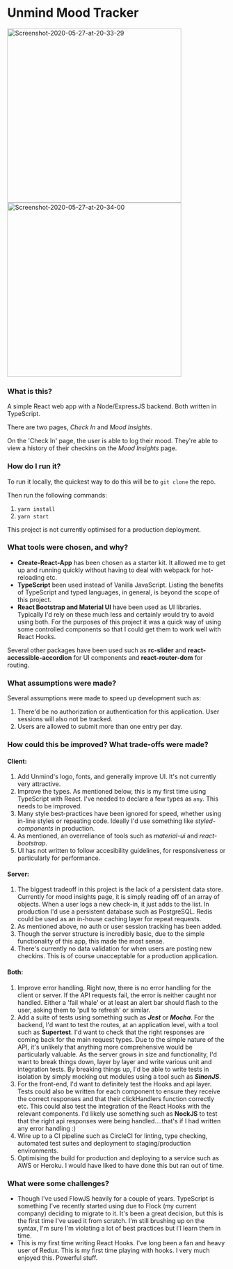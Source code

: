 # Unmind Mood Tracker

<a href="https://ibb.co/frFBygK"><img width="400" src="https://i.ibb.co/F83Nyrf/Screenshot-2020-05-27-at-20-33-29.png" alt="Screenshot-2020-05-27-at-20-33-29" border="0"></a>
<a href="https://ibb.co/VpjVrJK"><img width="400" src="https://i.ibb.co/dJWB1jh/Screenshot-2020-05-27-at-20-34-00.png" alt="Screenshot-2020-05-27-at-20-34-00" border="0"></a>

### What is this?

A simple React web app with a Node/ExpressJS backend. Both written in TypeScript.

There are two pages, *Check In* and *Mood Insights*.

On the 'Check In' page, the user is able to log their mood. They're able to view a history of their checkins on the *Mood Insights* page.

### How do I run it?

To run it locally, the quickest way to do this will be to `git clone` the repo.

Then run the following commands:

1. `yarn install`
2. `yarn start`

This project is not currently optimised for a production deployment.


### What tools were chosen, and why?

- **Create-React-App** has been chosen as a starter kit. It allowed me to get up and running quickly without having to deal with webpack for hot-reloading etc.
- **TypeScript** been used instead of Vanilla JavaScript. Listing the benefits of TypeScript and typed languages, in general, is beyond the scope of this project.
- **React Bootstrap and Material UI** have been used as UI libraries. Typically I'd rely on these much less and certainly would try to avoid using both. For the purposes of this project it was a quick way of using some controlled components so that I could get them to work well with React Hooks.

Several other packages have been used such as **rc-slider** and **react-accessible-accordion** for UI components and **react-router-dom** for routing.


### What assumptions were made?

Several assumptions were made to speed up development such as:

1. There'd be no authorization or authentication for this application. User sessions will also not be tracked.
2. Users are allowed to submit more than one entry per day.


### How could this be improved? What trade-offs were made?

#### Client: 

1. Add Unmind's logo, fonts, and generally improve UI. It's not currently very attractive.
2. Improve the types. As mentioned below, this is my first time using TypeScript with React. I've needed to declare a few types as `any`. This needs to be improved.
3. Many style best-practices have been ignored for speed, whether using in-line styles or repeating code. Ideally I'd use something like *styled-components* in production.
4. As mentioned, an overreliance of tools such as *material-ui* and *react-bootstrap*.
5. UI has not written to follow accesibility guidelines, for responsiveness or particularly for performance.


#### Server: 

1. The biggest tradeoff in this project is the lack of a persistent data store. Currently for mood insights page, it is simply reading off of an array of objects. When a user logs a new check-in, it just adds to the list. In production I'd use a persistent database such as PostgreSQL. Redis could be used as an in-house caching layer for repeat requests.
2. As mentioned above, no auth or user session tracking has been added.
3. Though the server structure is incredibly basic, due to the simple functionality of this app, this made the most sense.
4. There's currently no data validation for when users are posting new checkins. This is of course unacceptable for a production application.


#### Both: 

1. Improve error handling. Right now, there is no error handling for the client or server. If the API requests fail, the error is neither caught nor handled. Either a 'fail whale' or at least an alert bar should flash to the user, asking them to 'pull to refresh' or similar.
2. Add a suite of tests using something such as ***Jest*** or ***Mocha***. For the backend, I'd want to test the routes, at an application level, with a tool such as **Supertest**. I'd want to check that the right responses are coming back for the main request types. Due to the simple nature of the API, it's unlikely that anything more comprehensive would be particularly valuable. As the server grows in size and functionality, I'd want to break things down, layer by layer and write various unit and integration tests. By breaking things up, I'd be able to write tests in isolation by simply mocking out modules using a tool such as ***SinonJS***.
3. For the front-end, I'd want to definitely test the Hooks and api layer. Tests could also be written for each component to ensure they receive the correct responses and that their clickHandlers function correctly etc. This could also test the integration of the React Hooks with the relevant components. I'd likely use something such as **NockJS** to test that the right api responses were being handled....that's if I had written any error handling :)
4. Wire up to a CI pipeline such as CircleCI for linting, type checking, automated test suites and deployment to staging/production environments.
5. Optimising the build for production and deploying to a service such as AWS or Heroku. I would have liked to have done this but ran out of time.


### What were some challenges?

- Though I've used FlowJS heavily for a couple of years. TypeScript is something I've recently started using due to Flock (my current company) deciding to migrate to it. It's been a great decision, but this is the first time I've used it from scratch. I'm still brushing up on the syntax, I'm sure I'm violating a lot of best practices but I'l learn them in time.
- This is my first time writing React Hooks. I've long been a fan and heavy user of Redux. This is my first time playing with hooks. I very much enjoyed this. Powerful stuff.
